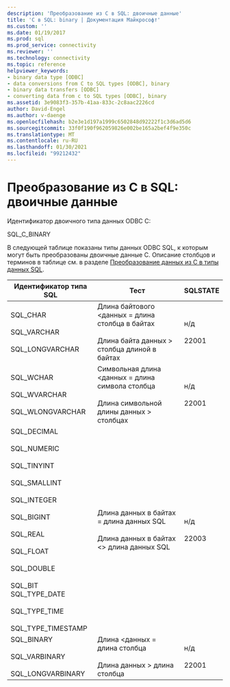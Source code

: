 ```yaml
---
description: 'Преобразование из C в SQL: двоичные данные'
title: 'C в SQL: binary | Документация Майкрософт'
ms.custom: ''
ms.date: 01/19/2017
ms.prod: sql
ms.prod_service: connectivity
ms.reviewer: ''
ms.technology: connectivity
ms.topic: reference
helpviewer_keywords:
- binary data type [ODBC]
- data conversions from C to SQL types [ODBC], binary
- binary data transfers [ODBC]
- converting data from c to SQL types [ODBC], binary
ms.assetid: 3e9083f3-357b-41aa-833c-2c8aac2226cd
author: David-Engel
ms.author: v-daenge
ms.openlocfilehash: b2e3e1d197a1999c6502848d92222f1c3d6ad5d6
ms.sourcegitcommit: 33f0f190f962059826e002be165a2bef4f9e350c
ms.translationtype: MT
ms.contentlocale: ru-RU
ms.lasthandoff: 01/30/2021
ms.locfileid: "99212432"
---
```

# <a name="c-to-sql-binary"></a>Преобразование из C в SQL: двоичные данные
Идентификатор двоичного типа данных ODBC C:  
  
 SQL_C_BINARY  
  
 В следующей таблице показаны типы данных ODBC SQL, к которым могут быть преобразованы двоичные данные C. Описание столбцов и терминов в таблице см. в разделе [Преобразование данных из C в типы данных SQL](../../../odbc/reference/appendixes/converting-data-from-c-to-sql-data-types.md).  
  
|Идентификатор типа SQL|Тест|SQLSTATE|  
|-------------------------|----------|--------------|  
|SQL_CHAR<br /><br /> SQL_VARCHAR<br /><br /> SQL_LONGVARCHAR|Длина байтового <данных = длина столбца в байтах<br /><br /> Длина байта данных > столбца длиной в байтах|н/д<br /><br /> 22001|  
|SQL_WCHAR<br /><br /> SQL_WVARCHAR<br /><br /> SQL_WLONGVARCHAR|Символьная длина <данных = длина символа столбца<br /><br /> Длина символьной длины данных > столбцах|н/д<br /><br /> 22001|  
|SQL_DECIMAL<br /><br /> SQL_NUMERIC<br /><br /> SQL_TINYINT<br /><br /> SQL_SMALLINT<br /><br /> SQL_INTEGER<br /><br /> SQL_BIGINT<br /><br /> SQL_REAL<br /><br /> SQL_FLOAT<br /><br /> SQL_DOUBLE<br /><br /> SQL_BIT SQL_TYPE_DATE<br /><br /> SQL_TYPE_TIME<br /><br /> SQL_TYPE_TIMESTAMP|Длина данных в байтах = длина данных SQL<br /><br /> Длина данных в байтах <> длина данных SQL|н/д<br /><br /> 22003|  
|SQL_BINARY<br /><br /> SQL_VARBINARY<br /><br /> SQL_LONGVARBINARY|Длина <данных = длина столбца<br /><br /> Длина данных > длина столбца|н/д<br /><br /> 22001|
